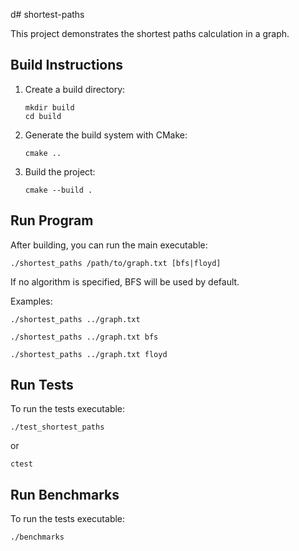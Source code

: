 d# shortest-paths

This project demonstrates the shortest paths calculation in a graph.

## Build Instructions

1. Create a build directory:
   ```
   mkdir build
   cd build
   ```

2. Generate the build system with CMake:
   ```
   cmake ..
   ```

3. Build the project:
   ```
   cmake --build .
   ```

## Run Program

After building, you can run the main executable:
```
./shortest_paths /path/to/graph.txt [bfs|floyd]
```
If no algorithm is specified, BFS will be used by default.

Examples:
```
./shortest_paths ../graph.txt
```
```
./shortest_paths ../graph.txt bfs
```
```
./shortest_paths ../graph.txt floyd
```

## Run Tests

To run the tests executable:
```
./test_shortest_paths
```
or
```
ctest
```

## Run Benchmarks

To run the tests executable:
```
./benchmarks
```
